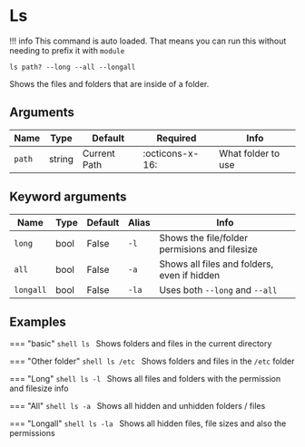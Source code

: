 # Ls

!!! info
    This command is auto loaded.
    That means you can run this without needing to prefix it with `module`

```shell
ls path? --long --all --longall
```

Shows the files and folders that are inside of a folder.

## Arguments

| Name | Type | Default | Required | Info |
|------|------|---------|----------|------|
| `path` | string | Current Path | :octicons-x-16: | What folder to use |

## Keyword arguments

| Name | Type | Default | Alias | Info |
|------|------|---------|-------|------|
| `long` | bool | False | `-l` | Shows the file/folder permisions and filesize |
| `all` | bool | False | `-a` | Shows all files and folders, even if hidden |
| `longall` | bool | False | `-la` | Uses both `--long` and `--all` |

## Examples

=== "basic"
    ```shell
    ls
    ```
    Shows folders and files in the current directory

=== "Other folder"
    ```shell
    ls /etc
    ```
    Shows folders and files in the `/etc` folder

=== "Long"
    ```shell
    ls -l
    ```
    Shows all files and folders with the permission and filesize info

=== "All"
    ```shell
    ls -a
    ```
    Shows all hidden and unhidden folders / files

=== "Longall"
    ```shell
    ls -la
    ```
    Shows all hidden files, file sizes and also the permissions 